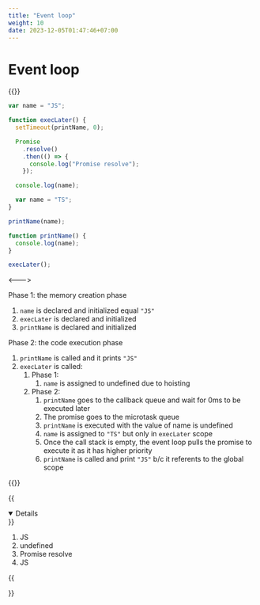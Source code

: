 ```yaml
---
title: "Event loop"
weight: 10
date: 2023-12-05T01:47:46+07:00
---
```


# Event loop

{{<columns>}}

<!-- prettier-ignore-start -->
```js
var name = "JS";

function execLater() {
  setTimeout(printName, 0);

  Promise
    .resolve()
    .then(() => {
      console.log("Promise resolve");
    });

  console.log(name);

  var name = "TS";
}

printName(name);

function printName() {
  console.log(name);
}

execLater();
```
<!-- prettier-ignore-end -->

<--->

Phase 1: the memory creation phase

1. `name` is declared and initialized equal `"JS"`
2. `execLater` is declared and initialized
3. `printName` is declared and initialized

Phase 2: the code execution phase

1. `printName` is called and it prints `"JS"`
2. `execLater` is called:
   1. Phase 1:
      1. `name` is assigned to undefined due to hoisting
   2. Phase 2:
      1. `printName` goes to the callback queue and wait for 0ms to be executed later
      2. The promise goes to the microtask queue
      3. `printName` is executed with the value of name is undefined
      4. `name` is assigned to `"TS"` but only in `execLater` scope
      5. Once the call stack is empty, the event loop pulls the promise to execute it as it has higher priority
      6. `printName` is called and print `"JS"` b/c it referents to the global scope

{{</columns>}}

{{<details title="The display order on the console" open=false >}}

1. JS
2. undefined
3. Promise resolve
4. JS

{{</details>}}
